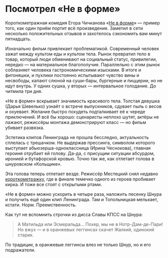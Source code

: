 ​​
# Посмотрел «Не в форме»

Короткометражная комедия Егора Чичканова «[Не в форме][1]» — пример того, как один приём портит всё произведение. Заметил в сети несколько положительных отзывов и захотелось сэкономить вам минут пятнадцать.

Изначально фильм привлекает проблематикой. Современный человек зажат между культом еды и культом тела. Рынок превратил тело в товар, который люди обменивают на социальный статус, привилегии, нередко — на материальное благополучие. Параллельно с этим рынок соблазняет человека гастрономическими изысками. В итоге и фитоняшки, и пухлики постоянно испытывают чувство вины и несвободы, капают слюной на суши-бары, бургерные и пиццерии, но не идут внутрь. У одних сушка, у вторых — интервальное голодание. До читмила три дня.

«Не в форме» вскрывает значимость красивого тела. Толстая девушка (Дарья Шевелько) узнаёт о встрече выпускников, сдувает пыль с весов и охуевает. Желание быстро похудеть подталкивает её к череде приключений. И всё бы хорошо: сценаристы неплохо шутят, актёры не лажают, режиссёры монтажа демонстрируют класс — но фильм убивает развязка.

Эстетика клипов Ленинграда не прошла бесследно, актуальность сплелась с трешачком. Не выдержав прессинга, символом которого выступает абьюзерша-одноклассница (Ирина Чеснокова), главная героиня отрубает ей голову. Да-да, с присущим ситуации абсурдом, иронией и бутафорской кровью. Точно так же, как отлетает голова в шнуровском «Кольщике».

Эта голова теперь отлетает везде. Режиссёр Местецкий снял недавно [короткометражку][2], где в финале темечко одного из героев пробивает кирка. И тоже все стоят с открытыми ртами.

«Не в форме» можно ускорить в четыре раза, наложить песенку Шнура и получить ещё один клип Ленинграда. Там и Топольницкая мелькает, кстати. Норм. Преемственность.

Как тут не вспомнить строчки из дисса Славы КПСС на Шнура:

> А Матильда или Эсмеральда…
> Похер, мы не в Нотр-Дам-де-Пари!
> Но вжух — и в оранжевых леггинсах скачет
> Жалкий, одинокий старик.

По традиции, в оранжевые леггинсы влез не только Шнур, но и его подражатели.

[1]:	https://piligrim.fund/film/ne-v-forme
[2]:	https://piligrim.fund/film/odna-istoricheskaya-oshibka